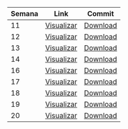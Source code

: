 Semana | Link | Commit 
------ | ------ | ------ 
11  | [Visualizar](https://github.com/treinaweb/multistack-ediaristas-api-nestjs/tree/semana11)  | [Download](https://github.com/treinaweb/multistack-ediaristas-api-nestjs/archive/refs/heads/semana11.zip)
12  | [Visualizar](https://github.com/treinaweb/multistack-ediaristas-api-nestjs/tree/semana12)  | [Download](https://github.com/treinaweb/multistack-ediaristas-api-nestjs/archive/refs/heads/semana12.zip) 
13  | [Visualizar](https://github.com/treinaweb/multistack-ediaristas-api-nestjs/tree/semana13)  | [Download](https://github.com/treinaweb/multistack-ediaristas-api-nestjs/archive/refs/heads/semana13.zip) 
14  | [Visualizar](https://github.com/treinaweb/multistack-ediaristas-api-nestjs/tree/semana14)  | [Download](https://github.com/treinaweb/multistack-ediaristas-api-nestjs/archive/refs/heads/semana14.zip) 
16  | [Visualizar](https://github.com/treinaweb/multistack-ediaristas-api-nestjs/tree/semana16)  | [Download](https://github.com/treinaweb/multistack-ediaristas-api-nestjs/archive/refs/heads/semana16.zip)
17  | [Visualizar](https://github.com/treinaweb/multistack-ediaristas-api-nestjs/tree/semana17)  | [Download](https://github.com/treinaweb/multistack-ediaristas-api-nestjs/archive/refs/heads/semana17.zip)
18  | [Visualizar](https://github.com/treinaweb/multistack-ediaristas-api-nestjs/tree/semana18)  | [Download](https://github.com/treinaweb/multistack-ediaristas-api-nestjs/archive/refs/heads/semana18.zip) 
19  | [Visualizar](https://github.com/treinaweb/multistack-ediaristas-api-nestjs/tree/semana19)  | [Download](https://github.com/treinaweb/multistack-ediaristas-api-nestjs/archive/refs/heads/semana19.zip)
20  | [Visualizar](https://github.com/treinaweb/multistack-ediaristas-api-nestjs/tree/semana20)  | [Download](https://github.com/treinaweb/multistack-ediaristas-api-nestjs/archive/refs/heads/semana20.zip) 
